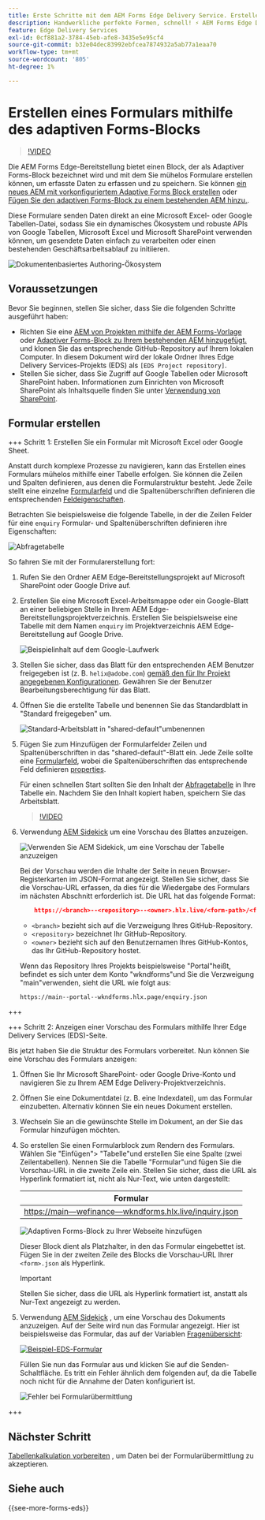 ```yaml
---
title: Erste Schritte mit dem AEM Forms Edge Delivery Service. Erstellen Sie ein Formular.
description: Handwerkliche perfekte Formen, schnell! ⚡ AEM Forms Edge Delivery doc-basiertes Authoring = Blazing Speed & SEO-freundliche Formulare für glücklichere Benutzer und Suchmaschinen.
feature: Edge Delivery Services
exl-id: 0cf881a2-3784-45eb-afe8-3435e5e95cf4
source-git-commit: b32e04dec83992ebfcea7874932a5ab77a1eaa70
workflow-type: tm+mt
source-wordcount: '805'
ht-degree: 1%

---
```


# Erstellen eines Formulars mithilfe des adaptiven Forms-Blocks

>[!VIDEO](https://video.tv.adobe.com/v/3427881?quality=12&learn=on)

Die AEM Forms Edge-Bereitstellung bietet einen Block, der als Adaptiver Forms-Block bezeichnet wird und mit dem Sie mühelos Formulare erstellen können, um erfasste Daten zu erfassen und zu speichern. Sie können [ein neues AEM mit vorkonfiguriertem Adaptive Forms Block erstellen](/help/edge/docs/forms/tutorial.md#create-a-new-aem-project-pre-configured-with-adaptive-forms-block) oder [Fügen Sie den adaptiven Forms-Block zu einem bestehenden AEM hinzu.](/help/edge/docs/forms/tutorial.md#add-adaptive-forms-block-to-your-existing-aem-project).

Diese Formulare senden Daten direkt an eine Microsoft Excel- oder Google Tabellen-Datei, sodass Sie ein dynamisches Ökosystem und robuste APIs von Google Tabellen, Microsoft Excel und Microsoft SharePoint verwenden können, um gesendete Daten einfach zu verarbeiten oder einen bestehenden Geschäftsarbeitsablauf zu initiieren.

![Dokumentenbasiertes Authoring-Ökosystem](/help/edge/assets/document-based-authoring-workflow-create-form.png)


## Voraussetzungen

Bevor Sie beginnen, stellen Sie sicher, dass Sie die folgenden Schritte ausgeführt haben:

* Richten Sie eine [AEM von Projekten mithilfe der AEM Forms-Vorlage](/help/edge/docs/forms/tutorial.md#create-a-new-aem-project-pre-configured-with-adaptive-forms-block) oder [Adaptiver Forms-Block zu Ihrem bestehenden AEM hinzugefügt.](/help/edge/docs/forms/tutorial.md#add-adaptive-forms-block-to-your-existing-aem-project) und klonen Sie das entsprechende GitHub-Repository auf Ihrem lokalen Computer.
In diesem Dokument wird der lokale Ordner Ihres Edge Delivery Services-Projekts (EDS) als `[EDS Project repository]`.
* Stellen Sie sicher, dass Sie Zugriff auf Google Tabellen oder Microsoft SharePoint haben. Informationen zum Einrichten von Microsoft SharePoint als Inhaltsquelle finden Sie unter [Verwendung von SharePoint](https://www.aem.live/docs/setup-customer-SharePoint).



## Formular erstellen

<!-- 

+++ Step 1: Add the Adaptive Forms Block to your Edge Delivery Services (EDS) project.

The Adaptive  empowers users to create forms for an Edge Delivery Service Site. However, this block isn't included in the default AEM boilerplate (used to create an Edge Delivery Services project). To seamlessly integrate the Adaptive Forms Block into your Edge Delivery Services project:

1. **Clone the Adaptive Forms Block repository**: Clone the [Adaptive Forms Block repository](https://github.com/adobe-rnd/form-block) on your local machine. It contains the code to render the form on an EDS webpage. In this document, the local folder of your Forms Block repository is referred as `[Adaptive Forms Block repository]`.
1. **Locate the Adaptive Forms Block Repository:** Access the [Adaptive Forms Block repository]/blocks/src folder and copy its content. 

1. on your local machine and copy the `form` folder. 
1. **Paste the Adaptive Forms Block's code into your EDS Project:**
Navigate to the [EDS Project repository]/blocks/ folder on your local machine and create a 'form' folder. Paste the `[Adaptive Forms Block repository]/blocks/src content`, copied in perevious step to the `[EDS Project repository]/blocks/form` folder.
1. **Commit Changes to GitHub:** Check in the `[EDS Project repository]/blocks/form` folder and its underlying files to your Edge Delivery Services project on GitHub.

After completing these steps, the Adaptive Forms Block is successfully added to your Edge Delivery Services (EDS) project repository on GitHub. You can now create and add forms to a EDS Sites page.
 

**Troubleshooting GitHub build issues**

Ensure a smooth GitHub build process by addressing potential issues:

* **Resolve Module Path Error:**
    If you encounter the error "Unable to resolve path to module "'../../scripts/lib-franklin.js'", navigate to the [EDS Project]/blocks/forms/form.js file. Update the import statement by replacing the lib-franklin.js file with the aem.js file.

* **Handle Linting Errors:**
    Should you come across any linting errors, you can bypass them. Open the [EDS Project]/package.json file and modify the "lint" script from "lint": "npm run lint:js && npm run lint:css" to "lint": "echo 'skipping linting for now'". Save the file and commit the changes to your GitHub project.

+++

-->

+++ Schritt 1: Erstellen Sie ein Formular mit Microsoft Excel oder Google Sheet.

Anstatt durch komplexe Prozesse zu navigieren, kann das Erstellen eines Formulars mühelos mithilfe einer Tabelle erfolgen. Sie können die Zeilen und Spalten definieren, aus denen die Formularstruktur besteht. Jede Zeile stellt eine einzelne [Formularfeld](/help/edge/docs/forms/form-components.md#available-components) und die Spaltenüberschriften definieren die entsprechenden [Feldeigenschaften](/help/edge/docs/forms/form-components.md#components-properties).

Betrachten Sie beispielsweise die folgende Tabelle, in der die Zeilen Felder für eine `enquiry` Formular- und Spaltenüberschriften definieren ihre Eigenschaften:

![Abfragetabelle](/help/edge/assets/enquiry-form-spreadsheet.png)

So fahren Sie mit der Formularerstellung fort:

1. Rufen Sie den Ordner AEM Edge-Bereitstellungsprojekt auf Microsoft SharePoint oder Google Drive auf.

1. Erstellen Sie eine Microsoft Excel-Arbeitsmappe oder ein Google-Blatt an einer beliebigen Stelle in Ihrem AEM Edge-Bereitstellungsprojektverzeichnis. Erstellen Sie beispielsweise eine Tabelle mit dem Namen `enquiry` im Projektverzeichnis AEM Edge-Bereitstellung auf Google Drive.

   ![Beispielinhalt auf dem Google-Laufwerk](/help/edge/assets/upload-sample-files-to-your-content-folder.png)

1. Stellen Sie sicher, dass das Blatt für den entsprechenden AEM Benutzer freigegeben ist (z. B. `helix@adobe.com`) [gemäß den für Ihr Projekt angegebenen Konfigurationen](https://www.aem.live/docs/setup-customer-SharePoint). Gewähren Sie der Benutzer Bearbeitungsberechtigung für das Blatt.

1. Öffnen Sie die erstellte Tabelle und benennen Sie das Standardblatt in &quot;Standard freigegeben&quot; um.

   ![Standard-Arbeitsblatt in &quot;shared-default&quot;umbenennen](/help/edge/assets/rename-sheet-to-shared-default.png)

1. Fügen Sie zum Hinzufügen der Formularfelder Zeilen und Spaltenüberschriften in das &quot;shared-default&quot;-Blatt ein. Jede Zeile sollte eine [Formularfeld](/help/edge/docs/forms/form-components.md#available-components), wobei die Spaltenüberschriften das entsprechende Feld definieren [properties](/help/edge/docs/forms/form-components.md#components-properties).


   Für einen schnellen Start sollten Sie den Inhalt der [Abfragetabelle](https://docs.google.com/spreadsheets/d/196lukD028RDK_evBelkOonPxC7w0l_IiJ-Yx3DvMfNk/edit#gid=0) in Ihre Tabelle ein. Nachdem Sie den Inhalt kopiert haben, speichern Sie das Arbeitsblatt.

   >[!VIDEO](https://video.tv.adobe.com/v/3427468?quality=12&learn=on)


1. Verwendung [AEM Sidekick](https://www.aem.live/developer/tutorial#preview-and-publish-your-content) um eine Vorschau des Blattes anzuzeigen.

   ![Verwenden Sie AEM Sidekick, um eine Vorschau der Tabelle anzuzeigen](/help/edge/assets/preview-form.png)

   Bei der Vorschau werden die Inhalte der Seite in neuen Browser-Registerkarten im JSON-Format angezeigt. Stellen Sie sicher, dass Sie die Vorschau-URL erfassen, da dies für die Wiedergabe des Formulars im nächsten Abschnitt erforderlich ist. Die URL hat das folgende Format:


   ```JSON
       https://<branch>--<repository>--<owner>.hlx.live/<form-path>/<form-file-name>.json
   ```

   * `<branch>` bezieht sich auf die Verzweigung Ihres GitHub-Repository.
   * `<repository>` bezeichnet Ihr GitHub-Repository.
   * `<owner>` bezieht sich auf den Benutzernamen Ihres GitHub-Kontos, das Ihr GitHub-Repository hostet.

   Wenn das Repository Ihres Projekts beispielsweise &quot;Portal&quot;heißt, befindet es sich unter dem Konto &quot;wkndforms&quot;und Sie die Verzweigung &quot;main&quot;verwenden, sieht die URL wie folgt aus:

   `https://main--portal--wkndforms.hlx.page/enquiry.json`


+++

+++ Schritt 2: Anzeigen einer Vorschau des Formulars mithilfe Ihrer Edge Delivery Services (EDS)-Seite.


Bis jetzt haben Sie die Struktur des Formulars vorbereitet. Nun können Sie eine Vorschau des Formulars anzeigen:

1. Öffnen Sie Ihr Microsoft SharePoint- oder Google Drive-Konto und navigieren Sie zu Ihrem AEM Edge Delivery-Projektverzeichnis.



1. Öffnen Sie eine Dokumentdatei (z. B. eine Indexdatei), um das Formular einzubetten. Alternativ können Sie ein neues Dokument erstellen.

1. Wechseln Sie an die gewünschte Stelle im Dokument, an der Sie das Formular hinzufügen möchten.

1. So erstellen Sie einen Formularblock zum Rendern des Formulars. Wählen Sie &quot;Einfügen&quot;> &quot;Tabelle&quot;und erstellen Sie eine Spalte (zwei Zeilentabellen). Nennen Sie die Tabelle &quot;Formular&quot;und fügen Sie die Vorschau-URL in die zweite Zeile ein. Stellen Sie sicher, dass die URL als Hyperlink formatiert ist, nicht als Nur-Text, wie unten dargestellt:

   | Formular |
   |---|
   | [https://main—wefinance—wkndforms.hlx.live/inquiry.json](https://main--wefinance--wkndforms.hlx.live/enquiry.json) |


   ![Adaptiven Forms-Block zu Ihrer Webseite hinzufügen](/help/edge/assets/add-adaptive-forms-block.png)

   Dieser Block dient als Platzhalter, in den das Formular eingebettet ist. Fügen Sie in der zweiten Zeile des Blocks die Vorschau-URL Ihrer `<form>.json` als Hyperlink.

   >[!IMPORTANT]
   >
   >
   > Stellen Sie sicher, dass die URL als Hyperlink formatiert ist, anstatt als Nur-Text angezeigt zu werden.


1. Verwendung [AEM Sidekick](https://www.aem.live/developer/tutorial#preview-and-publish-your-content) , um eine Vorschau des Dokuments anzuzeigen. Auf der Seite wird nun das Formular angezeigt. Hier ist beispielsweise das Formular, das auf der Variablen [Fragenübersicht](https://docs.google.com/spreadsheets/d/196lukD028RDK_evBelkOonPxC7w0l_IiJ-Yx3DvMfNk/edit#gid=0):


   [![Beispiel-EDS-Formular](/help/edge/assets/eds-form.png)](https://main--portal--wkndforms.hlx.live/)

   Füllen Sie nun das Formular aus und klicken Sie auf die Senden-Schaltfläche. Es tritt ein Fehler ähnlich dem folgenden auf, da die Tabelle noch nicht für die Annahme der Daten konfiguriert ist.

   ![Fehler bei Formularübermittlung](/help/edge/assets/form-error.png)

+++


## Nächster Schritt

[Tabellenkalkulation vorbereiten](/help/edge/docs/forms/submit-forms.md) , um Daten bei der Formularübermittlung zu akzeptieren.


## Siehe auch

{{see-more-forms-eds}}

